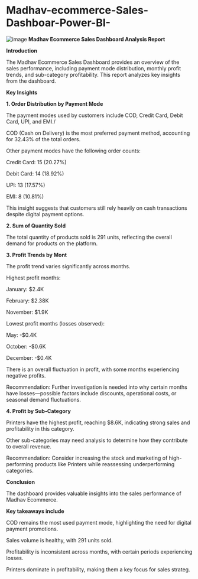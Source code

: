 # Madhav-ecommerce-Sales-Dashboar-Power-BI-
![image](https://github.com/user-attachments/assets/6dbd6151-aa60-4187-9f5c-ae04ed8653b0)
**Madhav Ecommerce Sales Dashboard Analysis Report** 

**Introduction**

The Madhav Ecommerce Sales Dashboard provides an overview of the sales performance, including payment mode distribution, monthly profit trends, and sub-category profitability. 
This report analyzes key insights from the dashboard.

**Key Insights**

**1. Order Distribution by Payment Mode**

The payment modes used by customers include COD, Credit Card, Debit Card, UPI, and EMI./

COD (Cash on Delivery) is the most preferred payment method, accounting for 32.43% of the total orders.

Other payment modes have the following order counts:

Credit Card: 15 (20.27%)

Debit Card: 14 (18.92%)

UPI: 13 (17.57%)

EMI: 8 (10.81%)

This insight suggests that customers still rely heavily on cash transactions despite digital payment options.

**2. Sum of Quantity Sold**

The total quantity of products sold is 291 units, reflecting the overall demand for products on the platform.

**3. Profit Trends by Mont**

The profit trend varies significantly across months.

Highest profit months:

January: $2.4K

February: $2.38K

November: $1.9K

Lowest profit months (losses observed):

May: -$0.4K

October: -$0.6K

December: -$0.4K

There is an overall fluctuation in profit, with some months experiencing negative profits.

Recommendation: Further investigation is needed into why certain months have losses—possible factors include discounts, operational costs, or seasonal demand fluctuations.

**4. Profit by Sub-Category**

Printers have the highest profit, reaching $8.6K, indicating strong sales and profitability in this category.

Other sub-categories may need analysis to determine how they contribute to overall revenue.

Recommendation: Consider increasing the stock and marketing of high-performing products like Printers while reassessing underperforming categories.

**Conclusion**

The dashboard provides valuable insights into the sales performance of Madhav Ecommerce. 

**Key takeaways include**

COD remains the most used payment mode, highlighting the need for digital payment promotions.

Sales volume is healthy, with 291 units sold.

Profitability is inconsistent across months, with certain periods experiencing losses.

Printers dominate in profitability, making them a key focus for sales strateg.



